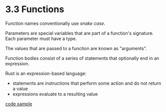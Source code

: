 # 3.3 Functions

Function names conventionally use _snake case_.

Parameters are special variables that are part of a function's signature. Each parameter must have a type.

The values that are passed to a function are known as "arguments".

Function bodies consist of a series of statements that optionally end in an expression.

Rust is an expression-based language:

- statements are instructions that perform some action and do not return a value
- expressions evaluate to a resulting value

[code sample](./functions/src/main.rs)
